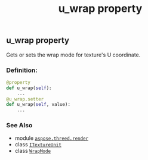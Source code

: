 ﻿---
title: u_wrap property
second_title: Aspose.3D for Python via .NET API References
description: 
type: docs
weight: 110
url: /aspose.threed.render/itextureunit/u_wrap/
is_root: false
---

## u_wrap property


Gets or sets the wrap mode for texture's U coordinate.
### Definition:
```python
@property
def u_wrap(self):
    ...
@u_wrap.setter
def u_wrap(self, value):
    ...
```

### See Also
* module [`aspose.threed.render`](../../)
* class [`ITextureUnit`](/3d/python-net/aspose.threed.render/itextureunit)
* class [`WrapMode`](/3d/python-net/aspose.threed.shading/wrapmode)
